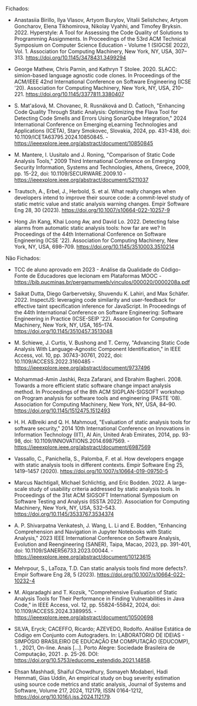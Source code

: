 Fichados:
* Anastasiia Birillo, Ilya Vlasov, Artyom Burylov, Vitalii Selishchev, Artyom Goncharov, Elena Tikhomirova, Nikolay Vyahhi, and Timofey Bryksin. 2022. Hyperstyle: A Tool for Assessing the Code Quality of Solutions to Programming Assignments. In Proceedings of the 53rd ACM Technical Symposium on Computer Science Education - Volume 1 (SIGCSE 2022), Vol. 1. Association for Computing Machinery, New York, NY, USA, 307–313. https://doi.org/10.1145/3478431.3499294
  
* George Mathew, Chris Parnin, and Kathryn T Stolee. 2020. SLACC: simion-based language agnostic code clones. In Proceedings of the ACM/IEEE 42nd International Conference on Software Engineering (ICSE '20). Association for Computing Machinery, New York, NY, USA, 210–221. https://doi.org/10.1145/3377811.3380407
  
* S. Mat'ašová, M. Chovanec, R. Rusnáková and D. Čatloch, "Enhancing Code Quality Through Static Analysis: Optimizing the Flava Tool for Detecting Code Smells and Errors Using SonarQube Integration," 2024 International Conference on Emerging eLearning Technologies and Applications (ICETA), Stary Smokovec, Slovakia, 2024, pp. 431-438, doi: 10.1109/ICETA63795.2024.10850845. - https://ieeexplore.ieee.org/abstract/document/10850845

* M. Mantere, I. Uusitalo and J. Roning, "Comparison of Static Code Analysis Tools," 2009 Third International Conference on Emerging Security Information, Systems and Technologies, Athens, Greece, 2009, pp. 15-22, doi: 10.1109/SECURWARE.2009.10 - https://ieeexplore.ieee.org/abstract/document/5211037

* Trautsch, A., Erbel, J., Herbold, S. et al. What really changes when developers intend to improve their source code: a commit-level study of static metric value and static analysis warning changes. Empir Software Eng 28, 30 (2023). https://doi.org/10.1007/s10664-022-10257-9

* Hong Jin Kang, Khai Loong Aw, and David Lo. 2022. Detecting false alarms from automatic static analysis tools: how far are we? In Proceedings of the 44th International Conference on Software Engineering (ICSE '22). Association for Computing Machinery, New York, NY, USA, 698–709. https://doi.org/10.1145/3510003.3510214

Não Fichados:
* TCC de aluno aprovado em 2023 - Análise da Qualidade do Código-Fonte de Educadores que lecionam em Plataformas MOOC - 
https://bib.pucminas.br/pergamumweb/vinculos/000020/0000208a.pdf

* Saikat Dutta, Diego Garbervetsky, Shuvendu K. Lahiri, and Max Schäfer. 2022. InspectJS: leveraging code similarity and user-feedback for effective taint specification inference for JavaScript. In Proceedings of the 44th International Conference on Software Engineering: Software Engineering in Practice (ICSE-SEIP '22). Association for Computing Machinery, New York, NY, USA, 165–174. https://doi.org/10.1145/3510457.3513048

* M. Schiewe, J. Curtis, V. Bushong and T. Cerny, "Advancing Static Code Analysis With Language-Agnostic Component Identification," in IEEE Access, vol. 10, pp. 30743-30761, 2022, doi: 10.1109/ACCESS.2022.3160485 - https://ieeexplore.ieee.org/abstract/document/9737496

* Mohammad-Amin Jashki, Reza Zafarani, and Ebrahim Bagheri. 2008. Towards a more efficient static software change impact analysis method. In Proceedings of the 8th ACM SIGPLAN-SIGSOFT workshop on Program analysis for software tools and engineering (PASTE '08). Association for Computing Machinery, New York, NY, USA, 84–90. https://doi.org/10.1145/1512475.1512493

* H. H. AlBreiki and Q. H. Mahmoud, "Evaluation of static analysis tools for software security," 2014 10th International Conference on Innovations in Information Technology (IIT), Al Ain, United Arab Emirates, 2014, pp. 93-98, doi: 10.1109/INNOVATIONS.2014.6987569. - https://ieeexplore.ieee.org/abstract/document/6987569

* Vassallo, C., Panichella, S., Palomba, F. et al. How developers engage with static analysis tools in different contexts. Empir Software Eng 25, 1419–1457 (2020). https://doi.org/10.1007/s10664-019-09750-5

* Marcus Nachtigall, Michael Schlichtig, and Eric Bodden. 2022. A large-scale study of usability criteria addressed by static analysis tools. In Proceedings of the 31st ACM SIGSOFT International Symposium on Software Testing and Analysis (ISSTA 2022). Association for Computing Machinery, New York, NY, USA, 532–543. https://doi.org/10.1145/3533767.3534374

* A. P. Shivarpatna Venkatesh, J. Wang, L. Li and E. Bodden, "Enhancing Comprehension and Navigation in Jupyter Notebooks with Static Analysis," 2023 IEEE International Conference on Software Analysis, Evolution and Reengineering (SANER), Taipa, Macao, 2023, pp. 391-401, doi: 10.1109/SANER56733.2023.00044. - https://ieeexplore.ieee.org/abstract/document/10123615

* Mehrpour, S., LaToza, T.D. Can static analysis tools find more defects?. Empir Software Eng 28, 5 (2023). https://doi.org/10.1007/s10664-022-10232-4

* M. Alqaradaghi and T. Kozsik, "Comprehensive Evaluation of Static Analysis Tools for Their Performance in Finding Vulnerabilities in Java Code," in IEEE Access, vol. 12, pp. 55824-55842, 2024, doi: 10.1109/ACCESS.2024.3389955. - https://ieeexplore.ieee.org/abstract/document/10500698

* SILVA, Eryck; CACEFFO, Ricardo; AZEVEDO, Rodolfo. Análise Estática de Código em Conjunto com Autograders. In: LABORATÓRIO DE IDEIAS - SIMPÓSIO BRASILEIRO DE EDUCAÇÃO EM COMPUTAÇÃO (EDUCOMP), 1. , 2021, On-line. Anais [...]. Porto Alegre: Sociedade Brasileira de Computação, 2021 . p. 25-26. DOI: https://doi.org/10.5753/educomp_estendido.2021.14858.

* Ehsan Mashhadi, Shaiful Chowdhury, Somayeh Modaberi, Hadi Hemmati, Gias Uddin, An empirical study on bug severity estimation using source code metrics and static analysis, Journal of Systems and Software, Volume 217, 2024, 112179, ISSN 0164-1212, https://doi.org/10.1016/j.jss.2024.112179.
